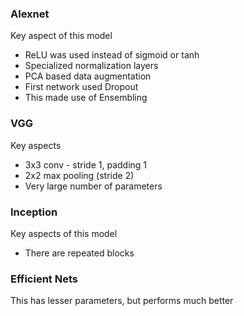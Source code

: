 
### Alexnet

Key aspect of this model
- ReLU was used instead of sigmoid or tanh
- Specialized normalization layers
- PCA based data augmentation
- First network used Dropout
- This made use of Ensembling

### VGG

Key aspects
- 3x3 conv - stride 1, padding 1
- 2x2 max pooling (stride 2)
- Very large number of parameters

### Inception

Key aspects of this model
- There are repeated blocks

### Efficient Nets

This has lesser parameters, but performs much better


